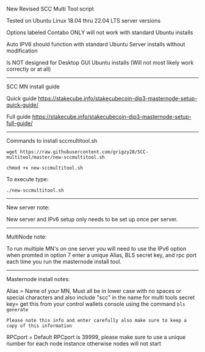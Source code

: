 New Revised SCC Multi Tool script

Tested on Ubuntu Linux 18.04 thru 22.04 LTS server versions

Options labeled Contabo ONLY will not work with standard Ubuntu installs

Auto IPV6 should function with standard Ubuntu Server installs without modification

Is NOT designed for Desktop GUI Ubuntu installs (Will not most likely work correctly or at all)

-----------------------------------------------------------------------------------------------

SCC MN install guide

Quick guide
https://stakecube.info/stakecubecoin-dip3-masternode-setup-quick-guide/

Full guide
https://stakecube.info/stakecubecoin-dip3-masternode-setup-full-guide/


-----------------------------------------------------------------------------------------------

Commands to install sccmultitool.sh

```
wget https://raw.githubusercontent.com/grigzy28/SCC-multitool/master/new-sccmultitool.sh
```

```
chmod +x new-sccmultitool.sh
```

To execute type:

```
./new-sccmultitool.sh
```

-----------------------------------------------------------------------------------------------


New server note:

New server and IPv6 setup only needs to be set up once per server.

-----------------------------------------------------------------------------------------------


MultiNode note:

To run multiple MN's on one server you will need to use the IPv6 option when promted in option 7 enter a unique Alias, BLS secret key, and rpc port each time you run the masternode install tool.

-----------------------------------------------------------------------------------------------


Masternode install notes:

Alias = Name of your MN, Must all be in lower case with no spaces or special characters and also include "scc" in the name for multi tools
secret key= get this from your control wallets console using the command `bls generate`

`Please note this info and enter carefully also make sure to keep a copy of this information`

RPCport = Default RPCport is 39999, please make sure to use a unique number for each node instance otherwise nodes will not start
